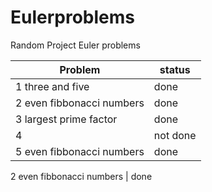 # Eulerproblems
Random Project Euler problems


Problem | status 
------------ | ------------- 
1 three and five | done
2 even fibbonacci numbers | done
3 largest prime factor | done
4  | not done
5 even fibbonacci numbers | done

2 even fibbonacci numbers | done
